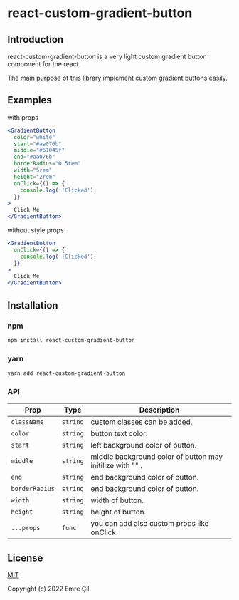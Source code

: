 # react-custom-gradient-button

## Introduction

react-custom-gradient-button is a very light custom gradient button component for the react.

The main purpose of this library implement custom gradient buttons easily.

## Examples

with props

```jsx
<GradientButton
  color="white"
  start="#aa076b"
  middle="#61045f"
  end="#aa076b"
  borderRadius="0.5rem"
  width="5rem"
  height="2rem"
  onClick={() => {
    console.log('!Clicked');
  }}
>
  Click Me
</GradientButton>
```

without style props

```jsx
<GradientButton
  onClick={() => {
    console.log('!Clicked');
  }}
>
  Click Me
</GradientButton>
```

## Installation

### npm

```sh
npm install react-custom-gradient-button
```

### yarn

```sh
yarn add react-custom-gradient-button
```

### API

| Prop           | Type     | Description                                               |
| -------------- | -------- | --------------------------------------------------------- |
| `className`    | `string` | custom classes can be added.                              |
| `color`        | `string` | button text color.                                        |
| `start`        | `string` | left background color of button.                          |
| `middle`       | `string` | middle background color of button may initilize with "" . |
| `end`          | `string` | end background color of button.                           |
| `borderRadius` | `string` | end background color of button.                           |
| `width`        | `string` | width of button.                                          |
| `height`       | `string` | height of button.                                         |
| `...props`     | `func`   | you can add also custom props like onClick                |

## License

[MIT](http://opensource.org/licenses/MIT)

Copyright (c) 2022 Emre Çil.
